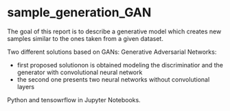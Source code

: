 # sample_generation_GAN

The goal of this report is to describe a generative model which creates new samples similar to the ones taken from a given dataset.

Two different solutions based on GANs: Generative Adversarial Networks:
- first proposed solutionon is obtained modeling the discriminatior and the generator with convolutional neural network
- the second one presents two neural networks without convolutional layers

Python and tensowrflow in Jupyter Notebooks.
